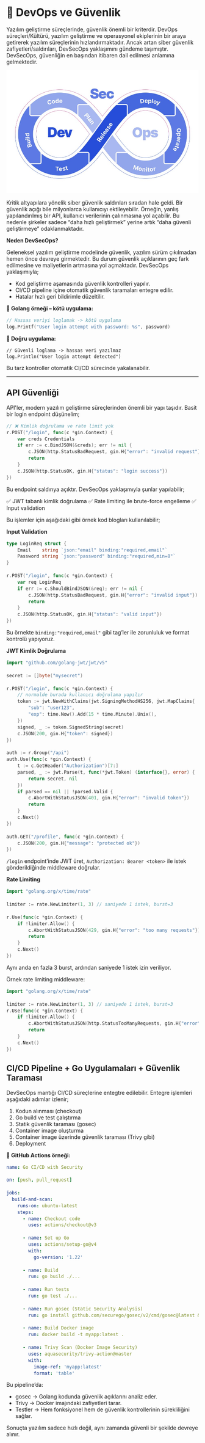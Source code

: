 # 📌 DevOps ve Güvenlik

Yazılım geliştirme süreçlerinde, güvenlik önemli bir kriterdir. DevOps süreçleri/Kültürü, yazılım geliştirme ve operasyonel ekiplerinin bir araya getirerek yazılım süreçlerinin hızlandırmaktadır. Ancak artan siber güvenlik zafiyetleri/saldırıları, DevSecOps yaklaşımını gündeme taşımıştır. DevSecOps, güvenliğin en başından itibaren dail edilmesi anlamına gelmektedir.

![](./img/SecOps.jpg)

Kritik altyapılara yönelik siber güvenlik saldırıları sıradan hale geldi. Bir güvenlik açığı bile milyonlarca kullanıcıyı ektileyebilir. Örneğin, yanlış yapılandırılmış bir API, kullanıcı verilerinin çalınmasına yol açabilir. Bu nedenle şirkeler sadece “daha hızlı geliştirmek” yerine artık “daha güvenli geliştirmeye” odaklanmaktadır.

**Neden DevSecOps?**

Geleneksel yazılım geliştirme modelinde güvenlik, yazılım sürüm çıkılmadan hemen önce devreye girmektedir. Bu durum güvenlik açıklarının geç fark edilmesine ve maliyetlerin artmasına yol açmaktadır. DevSecOps yaklaşımıyla;

* Kod geliştirme aşamasında güvenlik kontrolleri yapılır.
* CI/CD pipeline içine otomatik güvenlik taramaları entegre edilir.
* Hatalar hızlı geri bildirimle düzeltilir.

**🔹 Golang örneği – kötü uygulama:**


```go
// Hassas veriyi loglamak -> kötü uygulama
log.Printf("User login attempt with password: %s", password)
```
**🔹 Doğru uygulama:**
```golang
// Güvenli loglama -> hassas veri yazılmaz
log.Println("User login attempt detected")
```
Bu tarz kontroller otomatik CI/CD sürecinde yakalanabilir.

----------------------------------------------------------------------------------------------------

## API Güvenliği

API'ler, modern yazılım geliştirme süreçlerinden önemli bir yapı taşıdır. Basit bir login endpoint düşünelim;
```go
// ❌ Kimlik doğrulama ve rate limit yok
r.POST("/login", func(c *gin.Context) {
    var creds Credentials
    if err := c.BindJSON(&creds); err != nil {
        c.JSON(http.StatusBadRequest, gin.H{"error": "invalid request"})
        return
    }
    c.JSON(http.StatusOK, gin.H{"status": "login success"})
})
```
Bu endpoint saldırıya açıktır. DevSecOps yaklaşımıyla şunlar yapılabilir;

✅ JWT tabanlı kimlik doğrulama
✅ Rate limiting ile brute-force engelleme
✅ Input validation

Bu işlemler için aşağıdaki gibi örnek kod blogları kullanılabilir;

**Input Validation**
```go
type LoginReq struct {
    Email    string `json:"email" binding:"required,email"`
    Password string `json:"password" binding:"required,min=8"`
}

r.POST("/login", func(c *gin.Context) {
    var req LoginReq
    if err := c.ShouldBindJSON(&req); err != nil {
        c.JSON(http.StatusBadRequest, gin.H{"error": "invalid input"})
        return
    }
    c.JSON(http.StatusOK, gin.H{"status": "valid input"})
})

```
Bu örnekte ``binding:"required,email"`` gibi tag’ler ile zorunluluk ve format kontrolü yapıyoruz.

**JWT Kimlik Doğrulama**
```go
import "github.com/golang-jwt/jwt/v5"

secret := []byte("mysecret")

r.POST("/login", func(c *gin.Context) {
    // normalde burada kullanıcı doğrulama yapılır
    token := jwt.NewWithClaims(jwt.SigningMethodHS256, jwt.MapClaims{
        "sub": "user123",
        "exp": time.Now().Add(15 * time.Minute).Unix(),
    })
    signed, _ := token.SignedString(secret)
    c.JSON(200, gin.H{"token": signed})
})

auth := r.Group("/api")
auth.Use(func(c *gin.Context) {
    t := c.GetHeader("Authorization")[7:]
    parsed, _ := jwt.Parse(t, func(*jwt.Token) (interface{}, error) {
        return secret, nil
    })
    if parsed == nil || !parsed.Valid {
        c.AbortWithStatusJSON(401, gin.H{"error": "invalid token"})
        return
    }
    c.Next()
})

auth.GET("/profile", func(c *gin.Context) {
    c.JSON(200, gin.H{"message": "protected ok"})
})
```
``/login`` endpoint’inde JWT üret, ``Authorization: Bearer <token>`` ile istek gönderildiğinde middleware doğrular.

**Rate Limiting**

```go
import "golang.org/x/time/rate"

limiter := rate.NewLimiter(1, 3) // saniyede 1 istek, burst=3

r.Use(func(c *gin.Context) {
    if !limiter.Allow() {
        c.AbortWithStatusJSON(429, gin.H{"error": "too many requests"})
        return
    }
    c.Next()
})
```
Aynı anda en fazla 3 burst, ardından saniyede 1 istek izin veriliyor.


Örnek rate limiting middleware:
```go
import "golang.org/x/time/rate"

limiter := rate.NewLimiter(1, 3) // saniyede 1 istek, burst=3
r.Use(func(c *gin.Context) {
    if !limiter.Allow() {
        c.AbortWithStatusJSON(http.StatusTooManyRequests, gin.H{"error": "too many requests"})
        return
    }
    c.Next()
})
```

## CI/CD Pipeline + Go Uygulamaları + Güvenlik Taraması

DevSecOps mantığı CI/CD süreçlerine entegtre edilebilir. Entegre işlemleri aşağıdaki adımlar izlenir;

1. Kodun alınması (checkout)
2. Go build ve test çalıştırma
3. Statik güvenlik taraması (gosec)
4. Container image oluşturma
5. Container image üzerinde güvenlik taraması (Trivy gibi)
6. Deployment

**🔹 GitHub Actions örneği:**

```yaml
name: Go CI/CD with Security

on: [push, pull_request]

jobs:
  build-and-scan:
    runs-on: ubuntu-latest
    steps:
      - name: Checkout code
        uses: actions/checkout@v3

      - name: Set up Go
        uses: actions/setup-go@v4
        with:
          go-version: '1.22'

      - name: Build
        run: go build ./...

      - name: Run tests
        run: go test ./...

      - name: Run gosec (Static Security Analysis)
        run: go install github.com/securego/gosec/v2/cmd/gosec@latest && gosec ./...

      - name: Build Docker image
        run: docker build -t myapp:latest .

      - name: Trivy Scan (Docker Image Security)
        uses: aquasecurity/trivy-action@master
        with:
          image-ref: 'myapp:latest'
          format: 'table'

```
Bu pipeline’da:

* gosec → Golang kodunda güvenlik açıklarını analiz eder.
* Trivy → Docker imajındaki zafiyetleri tarar.
* Testler → Hem fonksiyonel hem de güvenlik kontrollerinin sürekliliğini sağlar.

Sonuçta yazılım sadece hızlı değil, aynı zamanda güvenli bir şekilde devreye alınır.
